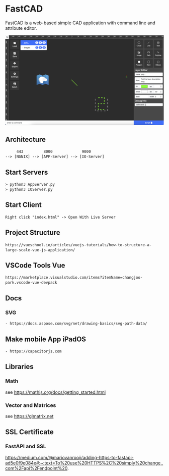 # FastCAD

FastCAD is a web-based simple CAD application with command line and attribute editor.

![FastCAD](fastCAD.png)

## Architecture

         443         8000             9000
    --> [NGNIX] --> [APP-Server] --> [IO-Server]

## Start Servers

    > python3 AppServer.py
    > python3 IOServer.py

## Start Client

    Right click "index.html" -> Open With Live Server

## Project Structure

    https://vueschool.io/articles/vuejs-tutorials/how-to-structure-a-large-scale-vue-js-application/

## VSCode Tools Vue

    https://marketplace.visualstudio.com/items?itemName=changjoo-park.vscode-vue-devpack

## Docs

### SVG

    - https://docs.aspose.com/svg/net/drawing-basics/svg-path-data/

## Make mobile App iPadOS

    - https://capacitorjs.com

## Libraries

### Math

see https://mathjs.org/docs/getting_started.html

### Vector and Matrices

see https://glmatrix.net

## SSL Certificate

### FastAPI and SSL
https://medium.com/@mariovanrooij/adding-https-to-fastapi-ad5e0f9e084e#:~:text=To%20use%20HTTPS%2C%20simply%20change,.com%2Fapi%2Fendpoint%20.


